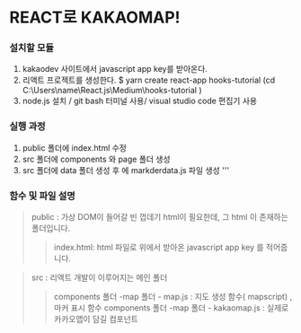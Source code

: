 # REACT로 KAKAOMAP!

### 설치할 모듈


  1. kakaodev 사이트에서 javascript app key를 받아온다. 
  2. 리액트 프로젝트를 생성한다. $ yarn create react-app hooks-tutorial (cd C:\Users\name\React.js\Medium\hooks-tutorial )
  3. node.js 설치 / git bash 터미널 사용/ visual studio code 편집기 사용



### 실행 과정


1. public 폴더에 index.html 수정
2. src 폴더에 components 와 page 폴더 생성
3. src 폴더에 data 폴더 생성 후 에 markderdata.js 파일 생성
'''

### 함수 및 파일 설명


> public : 가상 DOM이 들어갈 빈 껍데기 html이 필요한데, 그 html 이 존재하는 폴더입니다.
> > index.html: html 파일로 위에서 받아온 javascript app  key 를 적어줍니다.

> src : 리액트 개발이 이루어지는 메인 폴더
> > components 폴더 -map 폴더 - map.js : 지도 생성 함수( mapscript) , 마커 표시 함수 
> > components 폴더 -map 폴더 - kakaomap.js : 실제로 카카오맵이 담길 컴포넌트 
